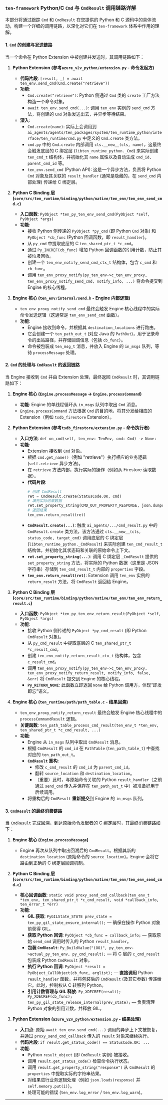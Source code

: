 ### `ten-framework` Python/C `Cmd` 与 `CmdResult` 调用链路详解

本部分将通过跟踪 `Cmd` 和 `CmdResult` 在您提供的 Python 和 C 源码中的具体流动，构建一个详细的调用链路，以深化对它们在 `ten-framework` 体系中作用的理解。

#### 1. `Cmd` 的创建与发送链路

当一个命令在 Python Extension 中被创建并发送时，其调用链路如下：

1.  **Python Extension (参考`azure_v2v_python/extension.py` - 命令发起方)**
    - **代码片段**: `[result, _] = await ten_env.send_cmd(Cmd.create("retrieve"))`
    - **功能**:
      - `Cmd.create("retrieve")`: Python 侧通过 `Cmd` 类的 `create` 工厂方法构造一个命令对象。
      - `await ten_env.send_cmd(...)`: 调用 `ten_env` 实例的 `send_cmd` 方法，将创建的 `Cmd` 对象发送出去，并异步等待结果。
    - **深入**:
      - `Cmd.create(name)`: 实际上会调用到 `ai_agents/agents/ten_packages/system/ten_runtime_python/interface/ten_runtime/cmd.py` 中定义的 `Cmd.create` 类方法。
      - `cmd.py` 中的 `Cmd.create` 内部调用 `cls.__new__(cls, name)`，这最终会触发底层的 C 绑定层 (`libten_runtime_python._Cmd`) 来实际创建 `ten_cmd_t` 结构体，并初始化其 `name` 属性以及自动生成 `cmd_id`、`parent_cmd_id` 等。
      - `ten_env.send_cmd` (Python API): 这是一个异步方法，负责将 Python `Cmd` 对象及其关联的 `result_handler` (通常是隐藏的，在 `send_cmd` 内部处理) 传递给 C 绑定层。

2.  **Python C Binding 层 (`core/src/ten_runtime/binding/python/native/ten_env/ten_env_send_cmd.c`)**
    - **入口函数**: `PyObject *ten_py_ten_env_send_cmd(PyObject *self, PyObject *args)`
    - **功能**:
      - 接收 Python 侧传递的 `PyObject *py_cmd` (即 Python `Cmd` 对象) 和 `PyObject *cb_func` (Python 回调函数，即 `result_handler`)。
      - 从 `py_cmd` 中提取底层的 C `ten_shared_ptr_t *c_cmd`。
      - 通过 `Py_INCREF(cb_func)` 增加 Python 回调函数的引用计数，防止其被垃圾回收。
      - 创建一个 `ten_env_notify_send_cmd_ctx_t` 结构体，包含 `c_cmd` 和 `cb_func`。
      - 调用 `ten_env_proxy_notify(py_ten_env->c_ten_env_proxy, ten_env_proxy_notify_send_cmd, notify_info, ...)` 将命令提交到 Engine 的核心线程。

3.  **Engine 核心 (`ten_env/internal/send.h` - Engine 内部逻辑)**
    - `ten_env_proxy_notify_send_cmd` 最终会触发 Engine 核心线程中的实际命令发送逻辑（这通常是 `ten_env_send_cmd` 函数）。
    - **功能**:
      - Engine 接收到命令，并根据其 `destination_locations` 进行路由。
      - 它会创建一个 `ten_path_out_t` (对应 Java 的 `PathOut`)，用于记录命令的出站路径，并存储回调信息（包括 `cb_func`）。
      - 命令被包装成 `ten_msg_t` 消息，并放入 Engine 的 `in_msgs` 队列，等待 `processMessage` 处理。

#### 2. `Cmd` 的处理与 `CmdResult` 的返回链路

当 Engine 接收到 `Cmd` 并由 Extension 处理，最终返回 `CmdResult` 时，其调用链路如下：

1.  **Engine 核心 (`Engine.processMessage` -> `Engine.processCommand`)**
    - **功能**: Engine 的单线程循环从 `in_msgs` 队列中取出 `Cmd` 消息。
    - `Engine.processCommand` 方法根据 `Cmd` 的目的地，将其分发给相应的 Extension（例如 `tsdb_firestore` Extension）。

2.  **Python Extension (参考`tsdb_firestore/extension.py` - 命令执行者)**
    - **入口方法**: `def on_cmd(self, ten_env: TenEnv, cmd: Cmd) -> None:`
    - **功能**:
      - Extension 接收到 `Cmd` 对象。
      - 根据 `cmd.get_name()`（例如 "retrieve"）执行相应的业务逻辑 (`self.retrieve` 异步方法)。
      - 在 `retrieve` 方法内部，执行实际的操作（例如从 Firestore 读取数据）。
      - **代码片段**:
        ```python
        # 创建 CmdResult
        ret = CmdResult.create(StatusCode.OK, cmd)
        # 填充实际结果数据
        ret.set_property_string(CMD_OUT_PROPERTY_RESPONSE, json.dumps(order_by_ts(contents)))
        # 返回结果
        ten_env.return_result(ret)
        ```
      - **`CmdResult.create(...)`**: 触发 `ai_agents/.../cmd_result.py` 中的 `CmdResult.create` 类方法，该方法通过 `cls.__new__(cls, status_code, target_cmd)` 调用底层的 C 绑定层 (`libten_runtime_python._CmdResult`) 来实际创建 `ten_cmd_result_t` 结构体，并初始化其状态码和关联的原始命令上下文。
      - **`ret.set_property_string(...)`**: 调用 C 绑定层 `_CmdResult` 提供的 `set_property_string` 方法，将实际的 Python 数据（这里是 JSON 字符串）存储到 `ten_cmd_result_t` 内部的 `properties` 字段。
      - **`ten_env.return_result(ret)`**: Extension 调用 `ten_env` 实例的 `return_result` 方法，将 `CmdResult` 返回给 Engine。

3.  **Python C Binding 层 (`core/src/ten_runtime/binding/python/native/ten_env/ten_env_return_result.c`)**
    - **入口函数**: `PyObject *ten_py_ten_env_return_result(PyObject *self, PyObject *args)`
    - **功能**:
      - 接收 Python 侧传递的 `PyObject *py_cmd_result` (即 Python `CmdResult` 对象)。
      - 从 `py_cmd_result` 中提取底层的 C `ten_shared_ptr_t *c_result_cmd`。
      - 创建 `ten_env_notify_return_result_ctx_t` 结构体，包含 `c_result_cmd`。
      - 调用 `ten_env_proxy_notify(py_ten_env->c_ten_env_proxy, ten_env_proxy_notify_return_result, notify_info, false, &err)` 将 `CmdResult` 提交到 Engine 的核心线程。
      - **`Py_RETURN_NONE`**: 此函数立即返回 `None` 给 Python 调用方，体现“即发即忘”语义。

4.  **Engine 核心 (`ten_runtime/path/path_table.c` - 结果回溯)**
    - `ten_env_proxy_notify_return_result` 最终会触发 Engine 核心线程中的 `processCommandResult` 逻辑。
    - **关键函数**: `ten_path_table_process_cmd_result(ten_env_t *ten_env, ten_shared_ptr_t *c_cmd_result, ...)`
    - **功能**:
      - Engine 从 `in_msgs` 队列中取出 `CmdResult` 消息。
      - 根据 `CmdResult` 的 `cmd_id` 在 `PathTable` (`ten_path_table_t`) 中查找对应的 `ten_path_out_t`。
      - **`CmdResult` 重构**:
        - 修改 `c_cmd_result` 的 `cmd_id` 为 `parent_cmd_id`。
        - 翻转 `source_location` 和 `destination_location`。
        - （重要）此时，与原始命令关联的 Python `result_handler`（之前通过 `send_cmd` 传入并保存在 `ten_path_out_t` 中）被准备好用于后续调用。
      - 将重构后的 `CmdResult` **重新提交**到 Engine 的 `in_msgs` 队列。

#### 3. `CmdResult` 的最终消费链路

当 `CmdResult` 完成回溯，到达原始命令发起者的 C 绑定层时，其最终消费链路如下：

1.  **Engine 核心 (`Engine.processMessage`)**
    - Engine 再次从队列中取出回溯后的 `CmdResult`。根据其新的 `destination_location` (原始命令的 `source_location`)，Engine 会将它路由到正确的 C 绑定层回调机制。

2.  **Python C Binding 层 (`core/src/ten_runtime/binding/python/native/ten_env/ten_env_send_cmd.c`)**
    - **核心回调函数**: `static void proxy_send_cmd_callback(ten_env_t *ten_env, ten_shared_ptr_t *c_cmd_result, void *callback_info, ten_error_t *err)`
    - **功能**:
      - **GIL 获取**: `PyGILState_STATE prev_state = ten_py_gil_state_ensure_internal();` — 确保在操作 Python 对象前获得 GIL。
      - **获取 Python 回调**: `PyObject *cb_func = callback_info;` — 获取原始 `send_cmd` 调用时传入的 Python `result_handler`。
      - **包装 `CmdResult`**: `Py_BuildValue("(OO)", py_ten_env->actual_py_ten_env, py_cmd_result);` — 将 C 层的 `c_cmd_result` 包装成 Python `CmdResult` 对象。
      - **执行 Python 回调**: `PyObject *result = PyObject_CallObject(cb_func, arglist);` — **直接调用** Python `result_handler` 函数，并将包装后的 `CmdResult` (及其它参数) 传递给它。此时，控制权从 C 转移到 Python。
      - **引用计数管理与 GIL 释放**: `Py_XDECREF(result); Py_XDECREF(cb_func); ten_py_gil_state_release_internal(prev_state);` — 负责清理 Python 对象的引用计数，并释放 GIL。

3.  **Python Extension (`azure_v2v_python/extension.py` - 结果处理)**
    - **入口点**: 原始 `await ten_env.send_cmd(...)` 调用的异步上下文被恢复，并通过 `proxy_send_cmd_callback` 传入的 `result` 对象来继续执行。
    - **代码片段**: `if result.get_status_code() == StatusCode.OK: ...`
    - **功能**:
      - Python `result_object` (即 `CmdResult` 实例) 被接收。
      - 调用 `result.get_status_code()` 检查命令执行状态。
      - 调用 `result.get_property_string("response")` 从 `CmdResult` 的 `properties` 中提取实际的字符串结果。
      - 对结果进行业务逻辑处理（例如 `json.loads(response)` 并 `self.memory.put(i)`）。
      - 处理可能的错误 (`ten_env.log_error` / `ten_env.log_warn`)。

---
